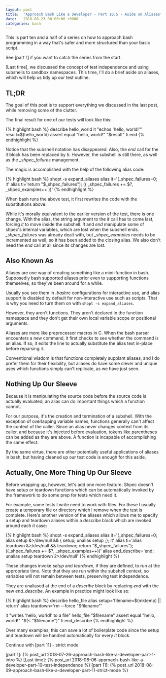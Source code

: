 ```yaml
---
layout: post
title:  "Approach Bash Like a Developer - Part 10.5 - Aside on Aliases"
date:   2018-08-23 00:00:00 +0000
categories: bash
---
```


This is part ten and a half of a series on how to approach bash
programming in a way that's safer and more structured than your basic
script.

See [part 1] if you want to catch the series from the start.

[Last time], we discussed the concept of test independence and using
subshells to sandbox namespaces.  This time, I'll do a brief aside on
aliases, which will help us tidy up our test outline.

TL;DR
-----

The goal of this post is to support everything we discussed in the last
post, while removing some of the clutter.

The final result for one of our tests will look like this:

{% highlight bash %}
describe hello_world
  it "echos 'hello, world!'"
    result=$(hello_world)
    assert equal "hello, world!" "$result"
  ti
end
{% endhighlight %}

Notice that the subshell notation has disappeared.  Also, the *end* call
for the *it* block has been replaced by *ti*.  However, the subshell is
still there, as well as the *_shpec_failures* management.

The magic is accomplished with the help of the following alias code:

{% highlight bash %}
shopt -s expand_aliases
alias it='(_shpec_failures=0; it'
alias ti='return "$_shpec_failures"); (( _shpec_failures += $?, _shpec_examples++ ))'
{% endhighlight %}

When bash runs the above test, it first rewrites the code with the
substitutions above.

While it's morally equivalent to the earlier version of the test, there
is one change. With the alias, the string argument to the *it* call has
to come last, forcing *it* to move inside the subshell.  *it* and *end*
manipulate some of shpec's internal variables, which are lost when the
subshell ends.  *_shpec_failures* was already dealt with, but
*_shpec_examples* needs to be incremented as well, so it has been added
to the closing alias.  We also don't need the *end* call at all since
its changes are lost.

Also Known As
-------------

Aliases are one way of creating something like a mini-function in bash.
Supposedly bash supported aliases prior even to supporting functions
themselves, so they've been around for a while.

Usually you see them in *.bashrc* configurations for interactive use,
and alias support is disabled by default for non-interactive use such as
scripts.  That is why you need to turn them on with `shopt -s
expand_aliases`.

However, they aren't functions.  They aren't declared in the function
namespace and they don't get their own local variable scope or
positional arguments.

Aliases are more like preprocessor macros in C.  When the bash parser
encounters a new command, it first checks to see whether the command is
an alias.  If so, it edits the line to actually substitute the alias
text in-place before reparsing it.

Conventional wisdom is that functions completely supplant aliases, and I
do prefer them for their flexibility, but aliases do have some clever
and unique uses which functions simply can't replicate, as we have just
seen.

Nothing Up Our Sleeve
---------------------

Because it is manipulating the source code before the source code is
actually evaluated, an alias can do important things which a function
cannot.

For our purpose, it's the creation and termination of a subshell.  With
the exception of overlapping variable names, functions generally can't
affect the context of the caller.  Since an alias never changes context
from its caller, and because it's injected before evaluation, tokens
like parentheses can be added as they are above.  A function is
incapable of accomplishing the same effect.

By the same virtue, there are other potentially useful applications of
aliases in bash, but having cleaned up our test code is enough for this
aside.

Actually, One More Thing Up Our Sleeve
--------------------------------------

Before wrapping up, however, let's add one more feature.  Shpec doesn't
have setup or teardown functions which can be automatically invoked by
the framework to do some prep for tests which need it.

For example, some tests I write need to work with files.  For these I
usually create a temporary file or directory which I remove when the
test is complete.  Here's another version of the aliases which allows me
to specify a setup and teardown aliases within a *describe* block which
are invoked around each *it* case:

{% highlight bash %}
shopt -s expand_aliases
alias it='(_shpec_failures=0; alias setup &>/dev/null && { setup; unalias setup ;}; it'
alias ti='alias teardown &>/dev/null && teardown; return "$_shpec_failures"); ((_shpec_failures += $?, _shpec_examples++))'
alias end_describe='end; unalias setup teardown 2>/dev/null'
{% endhighlight %}

These changes invoke *setup* and *teardown*, if they are defined, to run
at the appropriate time.  Note that they are run within the subshell
context, so variables will not remain between tests, preserving test
independence.

They are unaliased at the end of a *describe* block by replacing *end*
with the new *end_describe*.  An example in practice might look like so:

{% highlight bash %}
describe hello_file
  alias setup='filename=$(mktemp) || return'
  alias teardown='rm --force "$filename"'

  it "writes 'hello, world!' to a file"
    hello_file "$filename"
    assert equal "hello, world!" "$(< "$filename")"
  ti
end_describe
{% endhighlight %}

Over many examples, this can save a lot of boilerplate code since the
setup and teardown will be handled automatically for every *it* block.

Continue with [part 11] - strict mode

  [part 1]:     {% post_url 2018-07-26-approach-bash-like-a-developer-part-1-intro              %}
  [Last time]:  {% post_url 2018-08-06-approach-bash-like-a-developer-part-10-test-independence %}
  [part 11]:    {% post_url 2018-08-09-approach-bash-like-a-developer-part-11-strict-mode       %}
